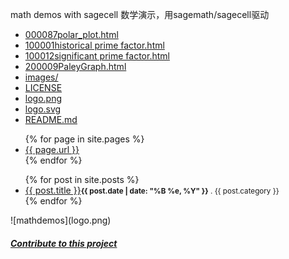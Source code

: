 math demos with sagecell 数学演示，用sagemath/sagecell驱动
<ul>
<li><a href="000087polar_plot.html">000087polar_plot.html</a></li>
<li><a href="100001historical%20prime%20factor.html">100001historical prime factor.html</a></li>
<li><a href="100012significant%20prime%20factor.html">100012significant prime factor.html</a></li>
<li><a href="200009PaleyGraph.html">200009PaleyGraph.html</a></li>
<li><a href="images/">images/</a></li>
<li><a href="LICENSE">LICENSE</a></li>
<li><a href="logo.png">logo.png</a></li>
<li><a href="logo.svg">logo.svg</a></li>
<li><a href="README.md">README.md</a></li>
</ul>

<ul>
  {% for page in site.pages %}
  <li><a href="{{ page.url }}">{{ page.url }}</a></li>
  {% endfor %}
</ul>
<ul>
{% for post in site.posts %}	
    <li><a href="{{ post.url }}">{{ post.title }}</a><small><strong>{{ post.date | date: "%B %e, %Y" }}</strong> . {{ post.category }} </small></li>	
{% endfor %}
</ul>
![mathdemos](logo.png)
<h5><a href="https://github.com/2293/mathdemos/new/main">Contribute to this project</a></h5>